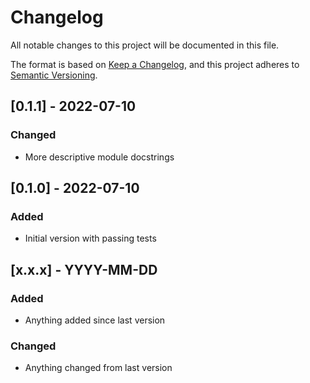 # Changelog

All notable changes to this project will be documented in this file.

The format is based on [Keep a Changelog](https://keepachangelog.com/en/1.0.0/),
and this project adheres to [Semantic Versioning](https://semver.org/spec/v2.0.0.html).

## [0.1.1] - 2022-07-10
### Changed
- More descriptive module docstrings


## [0.1.0] - 2022-07-10
### Added
- Initial version with passing tests


[comment]: # (Template for updates)
## [x.x.x] - YYYY-MM-DD
### Added
- Anything added since last version
### Changed
- Anything changed from last version
